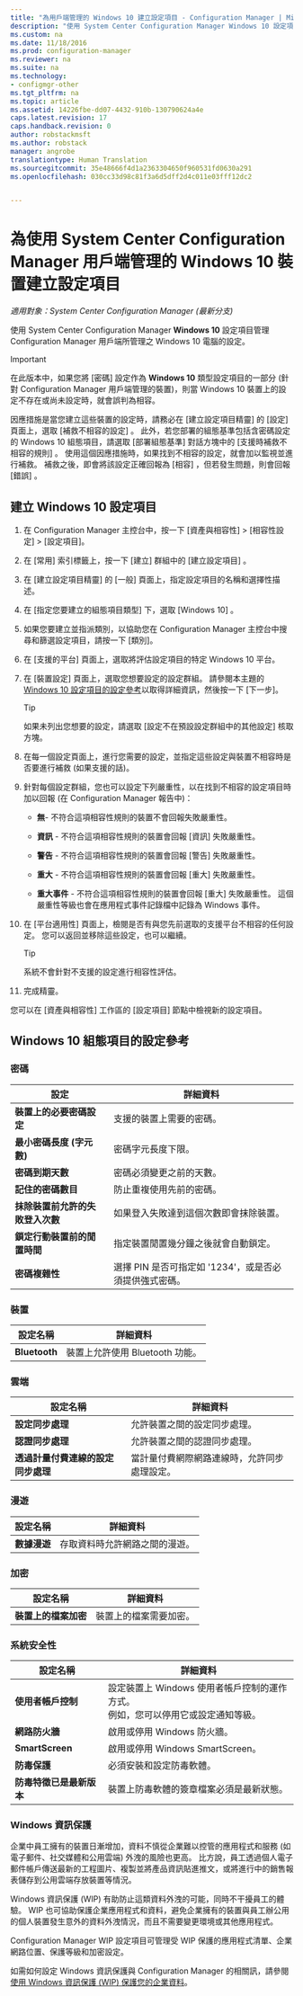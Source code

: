 ```yaml
---
title: "為用戶端管理的 Windows 10 建立設定項目 - Configuration Manager | Microsoft Docs"
description: "使用 System Center Configuration Manager Windows 10 設定項目管理 Configuration Manager 用戶端所管理之 Windows 10 電腦的設定。"
ms.custom: na
ms.date: 11/18/2016
ms.prod: configuration-manager
ms.reviewer: na
ms.suite: na
ms.technology:
- configmgr-other
ms.tgt_pltfrm: na
ms.topic: article
ms.assetid: 14226fbe-dd07-4432-910b-130790624a4e
caps.latest.revision: 17
caps.handback.revision: 0
author: robstackmsft
ms.author: robstack
manager: angrobe
translationtype: Human Translation
ms.sourcegitcommit: 35e48666f4d1a2363304650f960531fd0630a291
ms.openlocfilehash: 030cc33d98c81f3a6d5dff2d4c011e03fff12dc2


---
```

# <a name="create-configuration-items-for-windows-10-devices-managed-with-the-system-center-configuration-manager-client"></a>為使用 System Center Configuration Manager 用戶端管理的 Windows 10 裝置建立設定項目

*適用對象：System Center Configuration Manager (最新分支)*

使用 System Center Configuration Manager **Windows 10** 設定項目管理 Configuration Manager 用戶端所管理之 Windows 10 電腦的設定。  

> [!IMPORTANT]  
>  在此版本中，如果您將 [密碼] 設定作為 **Windows 10** 類型設定項目的一部分 (針對 Configuration Manager 用戶端管理的裝置)，則當 Windows 10 裝置上的設定不存在或尚未設定時，就會誤判為相容。  
>   
>  因應措施是當您建立這些裝置的設定時，請務必在 [建立設定項目精靈] 的 [設定] 頁面上，選取 [補救不相容的設定]  。 此外，若您部署的組態基準包括含密碼設定的 Windows 10 組態項目，請選取 [部署組態基準] 對話方塊中的 [支援時補救不相容的規則]  。 使用這個因應措施時，如果找到不相容的設定，就會加以監視並進行補救。 補救之後，即會將該設定正確回報為 [相容]  ，但若發生問題，則會回報 [錯誤] 。  

## <a name="create-a-windows-10-configuration-item"></a>建立 Windows 10 設定項目  

1.  在 Configuration Manager 主控台中，按一下 [資產與相容性] > [相容性設定] > [設定項目]。  

3.  在 [常用]  索引標籤上，按一下 [建立]  群組中的 [建立設定項目] 。  

4.  在 [建立設定項目精靈]  的 [一般] 頁面上，指定設定項目的名稱和選擇性描述。  

5.  在 [指定您要建立的組態項目類型] 下，選取 [Windows 10] 。  

6.  如果您要建立並指派類別，以協助您在 Configuration Manager 主控台中搜尋和篩選設定項目，請按一下 [類別]。  

7.  在 [支援的平台] 頁面上，選取將評估設定項目的特定 Windows 10 平台。  

8.  在 [裝置設定] 頁面上，選取您想要設定的設定群組。 請參閱本主題的 [Windows 10 設定項目的設定參考](/sccm/compliance/deploy-use/create-configuration-items-for-windows-10-devices-managed-with-the-client#windows-10-configuration-item-settings-reference)以取得詳細資訊，然後按一下 [下一步]。  

    > [!TIP]  
    >  如果未列出您想要的設定，請選取 [設定不在預設設定群組中的其他設定] 核取方塊。  

9. 在每一個設定頁面上，進行您需要的設定，並指定這些設定與裝置不相容時是否要進行補救 (如果支援的話)。  

10. 針對每個設定群組，您也可以設定下列嚴重性，以在找到不相容的設定項目時加以回報 (在 Configuration Manager 報告中)：  

    -   **無**- 不符合這項相容性規則的裝置不會回報失敗嚴重性。  

    -   **資訊** - 不符合這項相容性規則的裝置會回報 [資訊] 失敗嚴重性。  

    -   **警告** - 不符合這項相容性規則的裝置會回報 [警告] 失敗嚴重性。  

    -   **重大** - 不符合這項相容性規則的裝置會回報 [重大] 失敗嚴重性。  

    -   **重大事件** - 不符合這項相容性規則的裝置會回報 [重大] 失敗嚴重性。 這個嚴重性等級也會在應用程式事件記錄檔中記錄為 Windows 事件。  

11. 在 [平台適用性] 頁面上，檢閱是否有與您先前選取的支援平台不相容的任何設定。 您可以返回並移除這些設定，也可以繼續。  

    > [!TIP]  
    >  系統不會針對不支援的設定進行相容性評估。  

12. 完成精靈。  

 您可以在 [資產與相容性]  工作區的 [設定項目]  節點中檢視新的設定項目。  

##  <a name="windows-10-configuration-item-settings-reference"></a>Windows 10 組態項目的設定參考  

### <a name="password"></a>密碼  

|設定|詳細資料|  
|-------------|-------------|  
|**裝置上的必要密碼設定**|支援的裝置上需要的密碼。|  
|**最小密碼長度 (字元數)**|密碼字元長度下限。|  
|**密碼到期天數**|密碼必須變更之前的天數。|  
|**記住的密碼數目**|防止重複使用先前的密碼。|  
|**抹除裝置前允許的失敗登入次數**|如果登入失敗達到這個次數即會抹除裝置。|  
|**鎖定行動裝置前的閒置時間**|指定裝置閒置幾分鐘之後就會自動鎖定。|  
|**密碼複雜性**|選擇 PIN 是否可指定如 '1234'，或是否必須提供強式密碼。|  

###  <a name="device"></a>裝置  

|設定名稱|詳細資料|  
|------------------|-------------|  
|**Bluetooth**|裝置上允許使用 Bluetooth 功能。|  

### <a name="cloud"></a>雲端  

|設定名稱|詳細資料|  
|------------------|-------------|  
|**設定同步處理**|允許裝置之間的設定同步處理。|  
|**認證同步處理**|允許裝置之間的認證同步處理。|  
|**透過計量付費連線的設定同步處理**|當計量付費網際網路連線時，允許同步處理設定。|  

### <a name="roaming"></a>漫遊  

|設定名稱|詳細資料|  
|------------------|-------------|  
|**數據漫遊**|存取資料時允許網路之間的漫遊。|  

### <a name="encryption"></a>加密  

|設定名稱|詳細資料|  
|------------------|-------------|  
|**裝置上的檔案加密**|裝置上的檔案需要加密。|  

### <a name="system-security"></a>系統安全性  

|設定名稱|詳細資料|  
|------------------|-------------|  
|**使用者帳戶控制**|設定裝置上 Windows 使用者帳戶控制的運作方式。<br />例如，您可以停用它或設定通知等級。|  
|**網路防火牆**|啟用或停用 Windows 防火牆。|  
|**SmartScreen**|啟用或停用 Windows SmartScreen。|  
|**防毒保護**|必須安裝和設定防毒軟體。|  
|**防毒特徵已是最新版本**|裝置上防毒軟體的簽章檔案必須是最新狀態。|  

### <a name="windows-information-protection"></a>Windows 資訊保護

企業中員工擁有的裝置日漸增加，資料不慎從企業難以控管的應用程式和服務 (如電子郵件、社交媒體和公用雲端) 外洩的風險也更高。 比方說，員工透過個人電子郵件帳戶傳送最新的工程圖片、複製並將產品資訊貼進推文，或將進行中的銷售報表儲存到公用雲端存放裝置等情況。

Windows 資訊保護 (WIP) 有助防止這類資料外洩的可能，同時不干擾員工的體驗。 WIP 也可協助保護企業應用程式和資料，避免企業擁有的裝置與員工辦公用的個人裝置發生意外的資料外洩情況，而且不需要變更環境或其他應用程式。

 Configuration Manager WIP 設定項目可管理受 WIP 保護的應用程式清單、企業網路位置、保護等級和加密設定。

如需如何設定 Windows 資訊保護與 Configuration Manager 的相關訊，請參閱[使用 Windows 資訊保護 (WIP) 保護您的企業資料](https://technet.microsoft.com/itpro/windows/keep-secure/protect-enterprise-data-using-wip)。



<!--HONumber=Jan17_HO4-->


